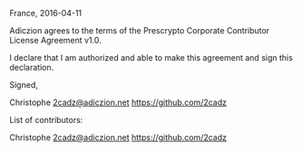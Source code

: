 France, 2016-04-11

Adiczion agrees to the terms of the Prescrypto Corporate Contributor License
Agreement v1.0.

I declare that I am authorized and able to make this agreement and sign this
declaration.

Signed,

Christophe 2cadz@adiczion.net https://github.com/2cadz

List of contributors:

Christophe 2cadz@adiczion.net https://github.com/2cadz
